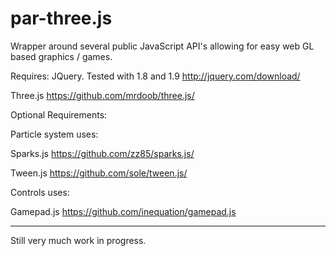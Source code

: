 par-three.js
============

Wrapper around several public JavaScript API's allowing for easy web GL based graphics / games.

Requires:
JQuery. Tested with  1.8 and 1.9
http://jquery.com/download/

Three.js
https://github.com/mrdoob/three.js/

Optional Requirements:

Particle system uses:

Sparks.js
https://github.com/zz85/sparks.js/

Tween.js
https://github.com/sole/tween.js/

Controls uses:

Gamepad.js
https://github.com/inequation/gamepad.js



---------------------
Still very much work in progress.

